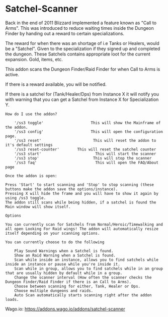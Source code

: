 # Satchel-Scanner
Back in the end of 2011 Blizzard implemented a feature known as "Call to Arms". This was introduced to reduce waiting times inside the Dungeon Finder by handing out a reward to certain specializations.

The reward for when there was an shortage of i.e Tanks or Healers, would be a "Satchel". Given to the specialization if they signed up and completed the dungeon. These Satchels contains appropriate loot for the current expansion. Gold, items, etc.

This addon scans the Dungeon Finder/Raid Finder for when Call to Arms is active.

If there is a reward available, you will be notified.

If there is a satchel for (Tank/Healer/Dps) from Instance X it will notify you with warning that you can get a Satchel from Instance X for Specialization Y.

    How do I use the addon?

        '/ss3 toggle'                     This will show the Mainframe of the addon.
        '/ss3 config'                     This will open the configuration page.
        '/ss3 reset'                       This will reset the addon to it's default settings
        '/ss3 reset-counter'        This will reset the satchel counter
        '/ss3 start'                        This will start the scanner
        '/ss3 stop'                        This will stop the scanner
        '/ss3 faq'                          This will open the FAQ/About page

    Once the addon is open:

    Press 'Start' to start scanning and 'Stop' to stop scanning (these buttons make the addon save the options/instance).
    Pressing X will hide the frame and you will have to show it again by using /ss3 toggle.
    The addon still scans while being hidden, if a satchel is found the Main window will show itself.

    Options

    You can currently scan for Satchels from Normal/Heroic/Timewalking and all open Looking For Raid wings! The addon will automatically resize itself depending on your scanning options.

    You can currently choose to do the following

        Play Sound Warnings when a Satchel is found.
        Show an Raid Warning when a Satchel is found.
        Scan while inside an instance, allows you to find satchels while inside an instance or pause while you're inside it.
        Scan while in group, allows you to find satchels while in an group that are usually hidden by default while in a group.
        Change the scanner interval (How often the scanner checks the Dungeon Finder/Raid Finder if there is an Call to Arms).
        Choose between scanning for either, Tank, Healer or Dps.
        Choose multiple dungeons and raids.
        Auto Scan automatically starts scanning right after the addon loads.




Wago.io: https://addons.wago.io/addons/satchel-scanner
